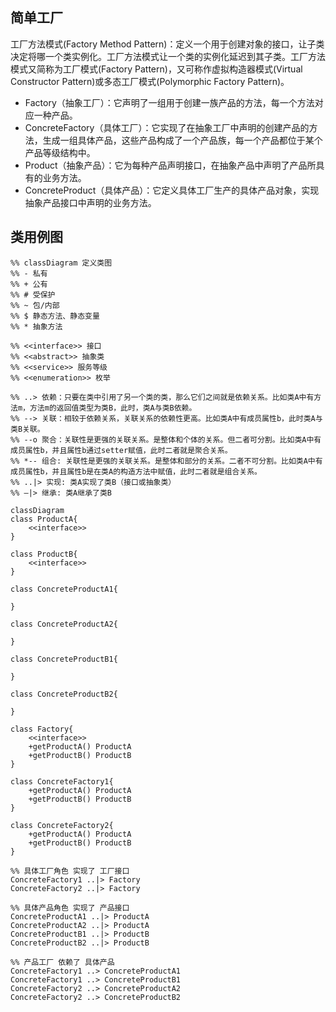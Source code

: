 ## 简单工厂
工厂方法模式(Factory Method Pattern)：定义一个用于创建对象的接口，让子类决定将哪一个类实例化。工厂方法模式让一个类的实例化延迟到其子类。工厂方法模式又简称为工厂模式(Factory Pattern)，又可称作虚拟构造器模式(Virtual Constructor Pattern)或多态工厂模式(Polymorphic Factory Pattern)。

* Factory（抽象工厂）：它声明了一组用于创建一族产品的方法，每一个方法对应一种产品。
* ConcreteFactory（具体工厂）：它实现了在抽象工厂中声明的创建产品的方法，生成一组具体产品，这些产品构成了一个产品族，每一个产品都位于某个产品等级结构中。
* Product（抽象产品）：它为每种产品声明接口，在抽象产品中声明了产品所具有的业务方法。
* ConcreteProduct（具体产品）：它定义具体工厂生产的具体产品对象，实现抽象产品接口中声明的业务方法。

## 类用例图
```mermaid
%% classDiagram 定义类图
%% - 私有
%% + 公有
%% # 受保护
%% ~ 包/内部
%% $ 静态方法、静态变量
%% * 抽象方法

%% <<interface>> 接口
%% <<abstract>> 抽象类
%% <<service>> 服务等级
%% <<enumeration>> 枚举

%% ..> 依赖：只要在类中引用了另一个类的类，那么它们之间就是依赖关系。比如类A中有方法m，方法m的返回值类型为类B，此时，类A与类B依赖。
%% --> 关联：相较于依赖关系，关联关系的依赖性更高。比如类A中有成员属性b，此时类A与类B关联。
%% --o 聚合：关联性是更强的关联关系。是整体和个体的关系。但二者可分割。比如类A中有成员属性b，并且属性b通过setter赋值，此时二者就是聚合关系。
%% *-- 组合: 关联性是更强的关联关系。是整体和部分的关系。二者不可分割。比如类A中有成员属性b，并且属性b是在类A的构造方法中赋值，此时二者就是组合关系。
%% ..|> 实现: 类A实现了类B（接口或抽象类）
%% –|> 继承: 类A继承了类B

classDiagram
class ProductA{
    <<interface>>
}

class ProductB{
    <<interface>>
}

class ConcreteProductA1{
    
}

class ConcreteProductA2{
    
}

class ConcreteProductB1{
    
}

class ConcreteProductB2{
    
}

class Factory{
    <<interface>>
    +getProductA() ProductA
    +getProductB() ProductB
}

class ConcreteFactory1{
    +getProductA() ProductA
    +getProductB() ProductB
}

class ConcreteFactory2{
    +getProductA() ProductA
    +getProductB() ProductB
}

%% 具体工厂角色 实现了 工厂接口
ConcreteFactory1 ..|> Factory
ConcreteFactory2 ..|> Factory

%% 具体产品角色 实现了 产品接口
ConcreteProductA1 ..|> ProductA
ConcreteProductA2 ..|> ProductA
ConcreteProductB1 ..|> ProductB
ConcreteProductB2 ..|> ProductB

%% 产品工厂 依赖了 具体产品
ConcreteFactory1 ..> ConcreteProductA1
ConcreteFactory1 ..> ConcreteProductB1
ConcreteFactory2 ..> ConcreteProductA2
ConcreteFactory2 ..> ConcreteProductB2

